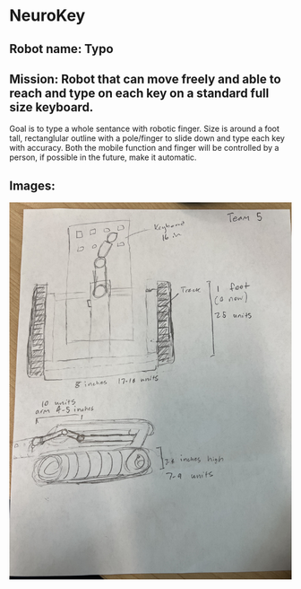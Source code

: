 # NeuroKey

## Robot name: Typo

## Mission: Robot that can move freely and able to reach and type on each key on a standard full size keyboard.
Goal is to type a whole sentance with robotic finger. Size is around a foot tall, rectanglular outline with a pole/finger to slide down and type each key with accuracy. Both the mobile function and finger will be controlled by a person, if possible in the future, make it automatic. 

## Images:

![A description of the image](images/IMG_6245.jpeg)
